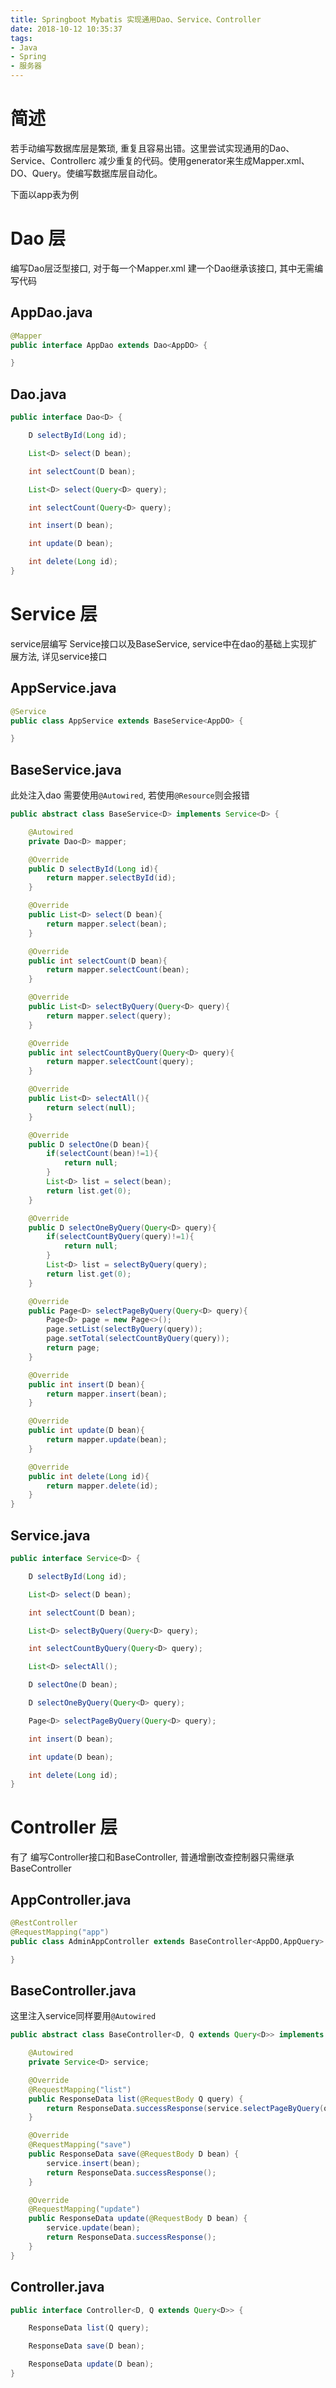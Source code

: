 ```yaml
---
title: Springboot Mybatis 实现通用Dao、Service、Controller
date: 2018-10-12 10:35:37
tags:
- Java
- Spring
- 服务器
---
```


# 简述
若手动编写数据库层是繁琐, 重复且容易出错。这里尝试实现通用的Dao、Service、Controllerc 减少重复的代码。使用generator来生成Mapper.xml、DO、Query。使编写数据库层自动化。

下面以app表为例


# Dao 层
编写Dao层泛型接口, 对于每一个Mapper.xml 建一个Dao继承该接口, 其中无需编写代码
## AppDao.java
```Java
@Mapper
public interface AppDao extends Dao<AppDO> {

}
```
## Dao.java
```Java
public interface Dao<D> {

    D selectById(Long id);

    List<D> select(D bean);

    int selectCount(D bean);

    List<D> select(Query<D> query);

    int selectCount(Query<D> query);

    int insert(D bean);

    int update(D bean);

    int delete(Long id);
}
```

# Service 层
service层编写 Service接口以及BaseService, service中在dao的基础上实现扩展方法, 详见service接口
## AppService.java
```Java
@Service
public class AppService extends BaseService<AppDO> {

}
```
## BaseService.java
此处注入dao 需要使用`@Autowired`, 若使用`@Resource`则会报错
```Java
public abstract class BaseService<D> implements Service<D> {

    @Autowired
    private Dao<D> mapper;

    @Override
    public D selectById(Long id){
        return mapper.selectById(id);
    }

    @Override
    public List<D> select(D bean){
        return mapper.select(bean);
    }

    @Override
    public int selectCount(D bean){
        return mapper.selectCount(bean);
    }

    @Override
    public List<D> selectByQuery(Query<D> query){
        return mapper.select(query);
    }

    @Override
    public int selectCountByQuery(Query<D> query){
        return mapper.selectCount(query);
    }

    @Override
    public List<D> selectAll(){
        return select(null);
    }

    @Override
    public D selectOne(D bean){
        if(selectCount(bean)!=1){
            return null;
        }
        List<D> list = select(bean);
        return list.get(0);
    }

    @Override
    public D selectOneByQuery(Query<D> query){
        if(selectCountByQuery(query)!=1){
            return null;
        }
        List<D> list = selectByQuery(query);
        return list.get(0);
    }

    @Override
    public Page<D> selectPageByQuery(Query<D> query){
        Page<D> page = new Page<>();
        page.setList(selectByQuery(query));
        page.setTotal(selectCountByQuery(query));
        return page;
    }

    @Override
    public int insert(D bean){
        return mapper.insert(bean);
    }

    @Override
    public int update(D bean){
        return mapper.update(bean);
    }

    @Override
    public int delete(Long id){
        return mapper.delete(id);
    }
}
```

## Service.java
```Java
public interface Service<D> {

    D selectById(Long id);

    List<D> select(D bean);

    int selectCount(D bean);

    List<D> selectByQuery(Query<D> query);

    int selectCountByQuery(Query<D> query);

    List<D> selectAll();

    D selectOne(D bean);

    D selectOneByQuery(Query<D> query);

    Page<D> selectPageByQuery(Query<D> query);

    int insert(D bean);

    int update(D bean);

    int delete(Long id);
}

```

# Controller 层
有了 编写Controller接口和BaseController, 普通增删改查控制器只需继承BaseController

## AppController.java
```Java
@RestController
@RequestMapping("app")
public class AdminAppController extends BaseController<AppDO,AppQuery> {

}
```

## BaseController.java
这里注入service同样要用`@Autowired`
```Java
public abstract class BaseController<D, Q extends Query<D>> implements Controller<D,Q> {

    @Autowired
    private Service<D> service;

    @Override
    @RequestMapping("list")
    public ResponseData list(@RequestBody Q query) {
        return ResponseData.successResponse(service.selectPageByQuery(query));
    }

    @Override
    @RequestMapping("save")
    public ResponseData save(@RequestBody D bean) {
        service.insert(bean);
        return ResponseData.successResponse();
    }

    @Override
    @RequestMapping("update")
    public ResponseData update(@RequestBody D bean) {
        service.update(bean);
        return ResponseData.successResponse();
    }
}
```

## Controller.java
```Java
public interface Controller<D, Q extends Query<D>> {

    ResponseData list(Q query);

    ResponseData save(D bean);

    ResponseData update(D bean);
}
```
